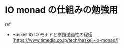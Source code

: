 # IO monad の仕組みの勉強用

ref
- Haskell の IO モナドと参照透過性の秘密 [https://www.timedia.co.jp/tech/haskell-io-monad/]